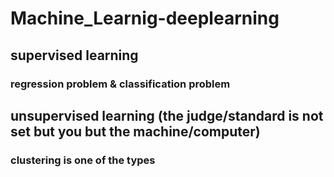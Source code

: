 # Machine_Learnig-deeplearning

## supervised learning

### regression problem & classification problem

## unsupervised learning (the judge/standard is not set but you but the machine/computer)

### clustering is one of the types



